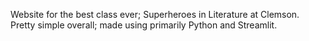 Website for the best class ever; Superheroes in Literature at Clemson. Pretty simple overall; made using primarily Python and Streamlit.
